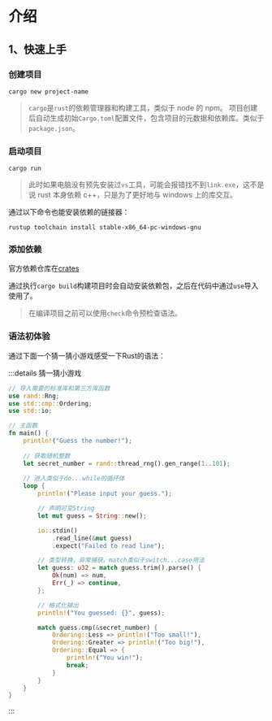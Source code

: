 # 介绍

## 1、快速上手

### 创建项目

```shell
cargo new project-name
```

> `cargo`是`rust`的依赖管理器和构建工具，类似于 node 的 npm。
> 项目创建后自动生成初始`Cargo.toml`配置文件，包含项目的元数据和依赖库。类似于`package.json`。

### 启动项目

```shell
cargo run
```

> 此时如果电脑没有预先安装过`vs`工具，可能会报错找不到`link.exe`，这不是说 rust 本身依赖 c++，只是为了更好地与 windows 上的库交互。

通过以下命令也能安装依赖的链接器：

```shell
rustup toolchain install stable-x86_64-pc-windows-gnu
```

### 添加依赖

官方依赖仓库在[crates](https://crates.io/)

通过执行`cargo build`构建项目时会自动安装依赖包，之后在代码中通过`use`导入使用了。

> 在编译项目之前可以使用`check`命令预检查语法。

### 语法初体验

通过下面一个猜一猜小游戏感受一下Rust的语法：

:::details 猜一猜小游戏

```rust
// 导入需要的标准库和第三方库函数
use rand::Rng;
use std::cmp::Ordering;
use std::io;

// 主函数
fn main() {
    println!("Guess the number!");
	
    // 获取随机整数
    let secret_number = rand::thread_rng().gen_range(1..101);
	
    // 进入类似于do...while的循环体
    loop {
        println!("Please input your guess.");

        // 声明可变String
        let mut guess = String::new();

        io::stdin()
            .read_line(&mut guess)
            .expect("Failed to read line");

        // 类型转换，异常捕获。match类似于switch...case用法
        let guess: u32 = match guess.trim().parse() {
            Ok(num) => num,
            Err(_) => continue,
        };

        // 格式化输出
        println!("You guessed: {}", guess);

        match guess.cmp(&secret_number) {
            Ordering::Less => println!("Too small!"),
            Ordering::Greater => println!("Too big!"),
            Ordering::Equal => {
                println!("You win!");
                break;
            }
        }
    }
}

```

:::

